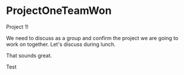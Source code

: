 # ProjectOneTeamWon
Project 1!

We need to discuss as a group and confirm the project we are going to work on together.
Let's discuss during lunch.

That sounds great.

Test 
